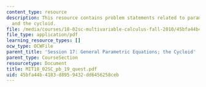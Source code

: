 ```yaml
---
content_type: resource
description: This resource contains problem statements related to parametric equations
  and the cycloid.
file: /media/courses/18-02sc-multivariable-calculus-fall-2010/45bfa44b4183d8959432dd6456258ceb_MIT18_02SC_pb_19_quest.pdf
file_type: application/pdf
learning_resource_types: []
ocw_type: OCWFile
parent_title: 'Session 17: General Parametric Equations; the Cycloid'
parent_type: CourseSection
resourcetype: Document
title: MIT18_02SC_pb_19_quest.pdf
uid: 45bfa44b-4183-d895-9432-dd6456258ceb
---
```

